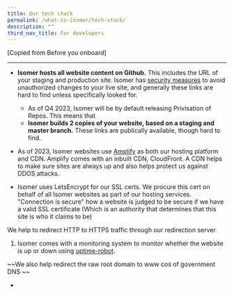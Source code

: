 ```yaml
---
title: Our tech stack
permalink: /what-is-isomer/tech-stack/
description: ""
third_nav_title: For developers
---
```

[Copied from Before you onboard]


---

- **Isomer hosts all website content on Github.** This includes the URL of your staging and production site. Isomer has [security measures](https://guide-cms.isomer.gov.sg/faq/security) to avoid unauthorized changes to your live site, and generally these links are hard to find unless specifically looked for.
	- As of Q4 2023, Isomer will be by default releasing Privisation of Repos. This means that 
	- **Isomer builds 2 copies of your website, based on a staging and master branch.** These links are publically available, though hard to find. 


- As of 2023, Isomer websites use [Amplify](https://aws.amazon.com/amplify/) as both our hosting platform and CDN. Amplify comes with an inbuilt CDN, CloudFront. A CDN helps to make sure sites are always up and also helps protect us against DDOS attacks.

- Isomer uses LetsEncrypt for our SSL certs. We procure this cert on behalf of all Isomer websites as part of our hosting services.
"Connection is secure" how a website is judged to be secure if we have a valid SSL certificate (Which is an authority that determines that this site is who it claims to be)

We help to redirect HTTP to HTTPS traffic through our redirection server

1.  Isomer comes with a monitoring system to monitor whether the website is up or down using [uptime-robot](https://uptimerobot.com/).

~~We also help redirect the raw root domain to www cos of government DNS 
~~

-
